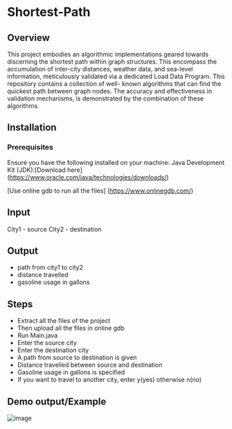 # Shortest-Path

## Overview
This project embodies an algorithmic implementations geared towards discerning the shortest path within graph structures. This encompass the accumulation of inter-city distances, weather data, and sea-level information, meticulously validated via a dedicated Load Data Program.
This repository contains a collection of well- known algorithms that can find the quickest path between graph nodes. The accuracy and effectiveness in validation mechanisms, is demonstrated by the combination of these algorithms.

## Installation
### Prerequisites
Ensure you have the following installed on your machine:
Java Development Kit (JDK):[Download here] (https://www.oracle.com/java/technologies/downloads/)

[Use online gdb to run all the files] (https://www.onlinegdb.com/)

## Input
City1 - source
City2 - destination 

## Output
- path from city1 to city2
- distance travelled
- gasoline usage in gallons


## Steps
- Extract all the files of the project 
- Then upload all the files in online gdb
- Run Main.java
- Enter the source city
- Enter the destination city
- A path from source to destination is given
- Distance travelled between source and destination 
- Gasoline usage in gallons is specified
- If you want to travel to another city, enter y(yes) otherwise n(no)

## Demo output/Example
![image](https://github.com/Mohammed-Shoaib124/Shortest-Path/assets/151453614/ff3dc986-db1d-4bbf-8726-1c126006d5e0)

